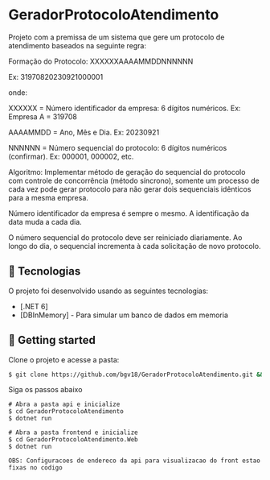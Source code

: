 # GeradorProtocoloAtendimento

Projeto com a premissa de um sistema que gere um protocolo de atendimento baseados na seguinte regra:

Formação do Protocolo: XXXXXXAAAAMMDDNNNNNN
  
Ex: 31970820230921000001

onde:

XXXXXX = Número identificador da empresa: 6 dígitos numéricos. Ex: Empresa A = 319708

AAAAMMDD = Ano, Mês e Dia. Ex: 20230921

NNNNNN = Número sequencial do protocolo: 6 dígitos numéricos (confirmar). Ex: 000001, 000002, etc.

Algoritmo:
Implementar método de geração do sequencial do protocolo com controle de concorrência (método síncrono), somente um processo de cada vez pode gerar protocolo para não gerar dois sequenciais idênticos para a mesma empresa. 
 
Número identificador da empresa é sempre o mesmo.
A identificação da data muda a cada dia.

O número sequencial do protocolo deve ser reiniciado diariamente. Ao longo do dia, o sequencial incrementa à cada solicitação de novo protocolo.

  ## 🧪 Tecnologias

  O projeto foi desenvolvido usando as seguintes tecnologias:

  - [.NET 6]
  - [DBInMemory] - Para simular um banco de dados em memoria

  ## 🚀 Getting started

  Clone o projeto e acesse a pasta:

  ```bash
  $ git clone https://github.com/bgv18/GeradorProtocoloAtendimento.git && cd GeradorProtocoloAtendimento
  ```

  Siga os passos abaixo
  ```
  # Abra a pasta api e inicialize
  $ cd GeradorProtocoloAtendimento
  $ dotnet run
  
  # Abra a pasta frontend e inicialize
  $ cd GeradorProtocoloAtendimento.Web
  $ dotnet run

  OBS: Configuracoes de endereco da api para visualizacao do front estao fixas no codigo
